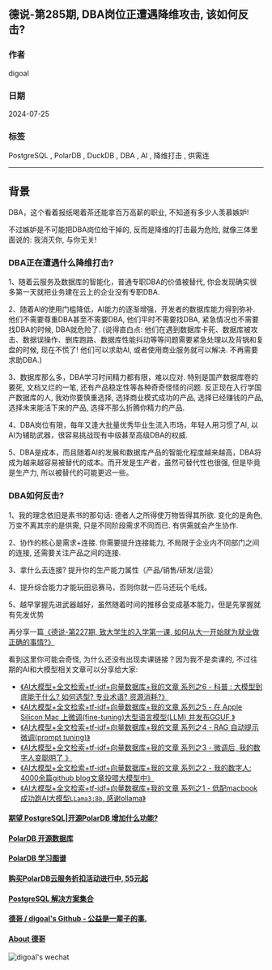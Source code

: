 ## 德说-第285期, DBA岗位正遭遇降维攻击, 该如何反击?  
                
### 作者                                                
digoal                                                
                                 
### 日期                                      
2024-07-25                        
                                                
### 标签          
PostgreSQL , PolarDB , DuckDB , DBA , AI , 降维打击 , 供需连        
                                        
----                
                   
## 背景     
DBA，这个看着报纸喝着茶还能拿百万高薪的职业, 不知道有多少人羡慕嫉妒!   
  
不过嫉妒是不可能把DBA岗位给干掉的, 反而是降维的打击最为危险, 就像三体里面说的: 我消灭你, 与你无关!   
  
### DBA正在遭遇什么降维打击?   
  
1、随着云服务及数据库的智能化，普通专职DBA的价值被替代, 你会发现确实很多第一天就把业务建在云上的企业没有专职DBA.    
  
2、随着AI的使用门槛降低，AI能力的逐渐增强，开发者的数据库能力得到弥补. 他们不需要尊重DBA甚至不需要DBA, 他们平时不需要找DBA, 紧急情况也不需要找DBA的时候, DBA就危险了.   (说得直白点: 他们在遇到数据库卡死、数据库被攻击、数据误操作、删库跑路、数据库性能抖动等等问题需要紧急处理以及背锅和复盘的时候, 现在不慌了! 他们可以求助AI, 或者使用商业服务就可以解决. 不再需要求助DBA.)    
  
3、数据库那么多，DBA学习时间精力都有限，难以应对. 特别是国产数据库卷的要死, 文档又烂的一笔, 还有产品稳定性等各种奇奇怪怪的问题. 反正现在入行学国产数据库的人, 我劝你要慎重选择, 选择商业模式成功的产品, 选择已经赚钱的产品, 选择未来能活下来的产品, 选择不那么折腾你精力的产品.    
  
4、DBA岗位有限，每年又逢大批量优秀毕业生流入市场，年轻人用习惯了AI, 以AI为辅助武器，很容易挑战现有中级甚至高级DBA的权威.   
  
5、DBA是成本，而且随着AI的发展和数据库产品的智能化程度越来越高，DBA将成为越来越容易被替代的成本。而开发是生产者，虽然可替代性也很强, 但是毕竟是生产力, 所以被替代的可能更迟一些。    
  
  
### DBA如何反击?    
  
1、我的理念依旧是素书的那句话: 德者人之所得使万物皆得其所欲. 变化的是角色, 万变不离其宗的是供需, 只是不同阶段需求不同而已. 有供需就会产生协作.     
  
2、协作的核心是需求+连接. 你需要提升连接能力, 不局限于企业内不同部门之间的连接, 还需要关注产品之间的连接.    
  
3、拿什么去连接? 提升你的生产能力属性（产品/销售/研发/运营）    
  
4、提升综合能力才能玩田忌赛马，否则你就一匹马还玩个毛线。  
  
5、越早掌握先进武器越好，虽然随着时间的推移会变成基本能力，但是先掌握就有先发优势  
  
再分享一篇[《德说-第227期, 致大学生的入学第一课, 如何从大一开始就为就业做正确的事情?》](../202305/20230513_01.md)  
  
看到这里你可能会奇怪, 为什么还没有出现卖课链接？因为我不是卖课的, 不过往期的AI和大模型相关文章可以分享给大家:    
- [《AI大模型+全文检索+tf-idf+向量数据库+我的文章 系列之6 - 科普 : 大模型到底能干什么? 如何选型? 专业术语? 资源消耗?》](../202407/20240725_01.md)           
- [《AI大模型+全文检索+tf-idf+向量数据库+我的文章 系列之5 - 在 Apple Silicon Mac 上微调(fine-tuning)大型语言模型(LLM) 并发布GGUF 》](../202407/20240724_01.md)          
- [《AI大模型+全文检索+tf-idf+向量数据库+我的文章 系列之4 - RAG 自动提示微调(prompt tuning)》](../202407/20240723_01.md)             
- [《AI大模型+全文检索+tf-idf+向量数据库+我的文章 系列之3 - 微调后, 我的数字人变聪明了 》](../202407/20240722_01.md)             
- [《AI大模型+全文检索+tf-idf+向量数据库+我的文章 系列之2 - 我的数字人: 4000余篇github blog文章投喂大模型中》](../202407/20240719_01.md)            
- [《AI大模型+全文检索+tf-idf+向量数据库+我的文章 系列之1 - 低配macbook成功跑AI大模型`LLama3:8b`, 感谢ollama》](../202407/20240718_01.md)      
  
  
  
#### [期望 PostgreSQL|开源PolarDB 增加什么功能?](https://github.com/digoal/blog/issues/76 "269ac3d1c492e938c0191101c7238216")
  
  
#### [PolarDB 开源数据库](https://openpolardb.com/home "57258f76c37864c6e6d23383d05714ea")
  
  
#### [PolarDB 学习图谱](https://www.aliyun.com/database/openpolardb/activity "8642f60e04ed0c814bf9cb9677976bd4")
  
  
#### [购买PolarDB云服务折扣活动进行中, 55元起](https://www.aliyun.com/activity/new/polardb-yunparter?userCode=bsb3t4al "e0495c413bedacabb75ff1e880be465a")
  
  
#### [PostgreSQL 解决方案集合](../201706/20170601_02.md "40cff096e9ed7122c512b35d8561d9c8")
  
  
#### [德哥 / digoal's Github - 公益是一辈子的事.](https://github.com/digoal/blog/blob/master/README.md "22709685feb7cab07d30f30387f0a9ae")
  
  
#### [About 德哥](https://github.com/digoal/blog/blob/master/me/readme.md "a37735981e7704886ffd590565582dd0")
  
  
![digoal's wechat](../pic/digoal_weixin.jpg "f7ad92eeba24523fd47a6e1a0e691b59")
  
